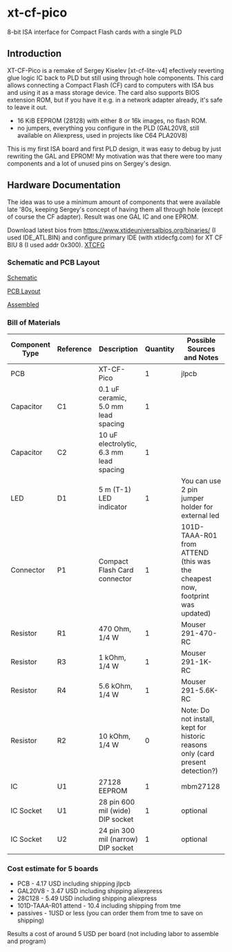 # xt-cf-pico   
8-bit ISA interface for Compact Flash cards with a single PLD  

## Introduction

XT-CF-Pico is a remake of Sergey Kiselev  [xt-cf-lite-v4]  efectively reverting glue logic IC back to PLD but still using through hole components. This card allows connecting a Compact Flash (CF) card to computers with ISA bus and using it as a mass storage device. The card also supports BIOS extension ROM, but if you have it e.g. in a network adapter already, it's safe to leave it out.

* 16 KiB EEPROM (28128) with either 8 or 16k images, no flash ROM.
* no jumpers, everything you configure in the PLD (GAL20V8, still available on Aliexpress, used in projects like C64 PLA20V8)

This is my first ISA board and first PLD design, it was easy to debug by just rewriting the GAL and EPROM! My motivation was that there were too many components and a lot of unused pins on Sergey's design.

## Hardware Documentation
The idea was to use a minimum amount of components that were available late '80s, keeping Sergey's concept of having them all through hole (except of course the CF adapter). Result was one GAL IC and one EPROM.

Download latest bios from https://www.xtideuniversalbios.org/binaries/ (I used IDE_ATL.BIN) and configure primary IDE (with xtidecfg.com) for XT CF BIU 8 (I used addr 0x300).
[XTCFG](images/biu.jpg) 

### Schematic and PCB Layout

[Schematic](KiCad/XT-CF-Pico-Schematic.pdf)

[PCB Layout](KiCad/XT-CF-Pico-Board.pdf)

[Assembled](images/assembled.jpg)

### Bill of Materials

Component Type | Reference | Description                             | Quantity | Possible Sources and Notes
-------------- | --------- | --------------------------------------- | -------- | --------------------------
PCB            |           | XT-CF-Pico 	                           | 1        | jlpcb
Capacitor      | C1        | 0.1 uF ceramic, 5.0 mm lead spacing     | 1        | 
Capacitor      | C2 	     | 10 uF electrolytic, 6.3 mm lead spacing | 1        | 
LED            | D1        | 5 m (T-1) LED indicator                 | 1        | You can use 2 pin jumper holder for external led
Connector      | P1        | Compact Flash Card connector            | 1        | 101D-TAAA-R01 from ATTEND  (this was the cheapest now, footprint was updated)
Resistor       | R1        | 470 Ohm, 1/4 W                          | 1        | Mouser 291-470-RC
Resistor       | R3        | 1 kOhm, 1/4 W                           | 1        | Mouser 291-1K-RC
Resistor       | R4        | 5.6 kOhm, 1/4 W                         | 1        | Mouser 291-5.6K-RC
Resistor       | R2        | 10 kOhm, 1/4 W                          | 0        | Note: Do not install, kept for historic reasons only (card present detection?)
IC             | U1        | 27128 EEPROM                            | 1        | mbm27128
IC Socket      | U1        | 28 pin 600 mil (wide) DIP socket        | 1        | optional
IC Socket      | U2        | 24 pin 300 mil (narrow) DIP socket      | 1        | optional



### Cost estimate for 5 boards

* PCB - 4.17 USD including shipping jlpcb
* GAL20V8 - 3.47 USD including shipping aliexpress
* 28C128 - 5.49 USD including shipping aliexpress
* 101D-TAAA-R01 attend - 10.4 including shipping from tme
* passives - 1USD or less (you can order them from tme to save on shipping)

Results a cost of around 5 USD per board (not including labor to assemble and program)
